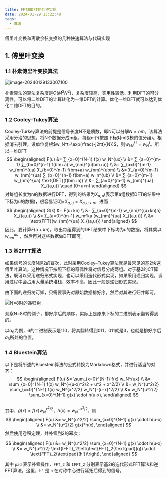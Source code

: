 ```yaml
---
title: FFT和DFT的几种实现
date: 2024-01-29 13:22:48
tags:
  - 算法
---
```


傅里叶变换和离散余弦变换的几种快速算法与代码实现

<!--more-->

## 1. 傅里叶变换

### 1.1 朴素傅里叶变换算法

![image-20240129133007100](https://gitee.com/FouforPast/md_picture/raw/master/typora/image-20240129133007100.png)

朴素算法的算法复杂度是$O(M^2 N^2)$，复杂度较高，实用性较低。利用DFT的可分离性，可以将二维DFT的计算转化为一维DFT的计算。优化一维DFT就可以达到优化二维DFT的目的。

### 1.2 Cooley-Tukey算法

Cooley-Turkey算法的前提是信号长度N不是质数，即N可以分解$N=nm$。该算法采用分治的思想，将N个数据分成m组，每组n个(按照下标对m取模的值分组)。根据消去引理，设单位复根$w_N^t=\exp⁡(\frac{-j2πt}{N})$，则$w_{kN}^{kt}=w_N^t$。所以一维DFT
$$
\begin{aligned}
F(u) &= ∑_{x=0}^{N-1} f(x) w_N^{ux}  \\
     &= ∑_{a=0}^{m-1} ∑_{b=0}^{n-1} f(bm+a) w_{nm}^{u(bm+a)}  \\
     &= ∑_{a=0}^{m-1} w_{nm}^{ua} ∑_{b=0}^{n-1} f(bm+a) w_{nm}^{ubm} \\  
     &= ∑_{a=0}^{m-1} w_{nm}^{ua} ∑_{b=0}^{n-1} f(bm+a) w_n^{ub} \\ 
     &= ∑_{a=0}^{m-1} w_{nm}^{ua} \text{DFT}(f(bm+a))  \\
     &= ∑_{a=0}^{m-1} w_{nm}^{ua} X_{(a,u)} \quad (0≤u<n)
\end{aligned}
$$
对每组长度为n的数据进行DFT，得到的结果为$X_{a,u}$(表示第a组数据DFT的结果中下标为u的数据)，很容易证明=$X_{a,u}=X_{a,u+n}$，进而
$$
\begin{aligned}
G(k) &= F(u+kn)  \\
     &= ∑_{a=0}^{m-1} w_{nm}^{(u+kn)a} X_{(a,u)}  \\
     &= ∑_{a=0}^{m-1} w_m^ka (w_{nm}^{ua} X_{(a,u)})  \\
     &= \text{FFT}(w_{nm}^{ua} X_{(a,u)})
\end{aligned}
$$
因此，要计算$F(u+kn)$，取出每组得到的DFT结果中下标均为u的数据，将其乘以$w_{nm}^{au}$ ，然后再对这些数据做DFT即可。

### 1.3 基2FFT算法

如果信号的长度N是2的幂次，此时采用Cooley–Tukey算法就是最常见的基2快速傅里叶算法，这种情况下按照下标的奇偶性将对信号分成两组。对于基2的CT算法，既可以采用递归形式实现，也可以采用迭代形式实现，如果采用递归实现，调用过程中会占用大量系统堆栈，效率不高，因此一般是递归形式实现。

由下面的递归树可知，只需要事先对原始数据排好序，然后对其进行归并即可。

![N=8时的递归树](https://gitee.com/FouforPast/md_picture/raw/master/typora/image-20240129134316403.png)

观察N=8时的例子，排好序后的顺序，实际上是原来下标的二进制表示翻转得到的。

以$a_6$为例，6的二进制表示是110，将其翻转得到011，011就是3，也就是排好序后$a_6$所处的位置。

### 1.4 Bluestein算法


以下是将所述的Bluestein算法的公式转换为Markdown格式，并进行适当的对齐：
$$
\begin{aligned}
F(u) &= \sum_{x=0}^{N-1} f(x) w_N^{ux} \\
     &= \sum_{x=0}^{N-1} f(x) w_N^{-(u-x)^2/2 + u^2 + x^2/2} \\
     &= w_N^{u^2/2} \sum_{x=0}^{N-1} f(x) w_N^{x^2/2} w_N^{-(u-x)^2/2} \\
     &= w_N^{u^2/2} \sum_{x=0}^{N-1} g(x) \cdot h(u-x),
\end{aligned}
$$


```

```

其中，$g(x) = f(x) w_N^{x^2/2}$，$h(x) = w_N^{-x^2/2}$，则
$$
\begin{aligned}
F(u) &= w_N^{u^2/2} \sum_{x=0}^{N-1} g(x) \cdot h(u-x) \\
     &= w_N^{u^2/2} g(x)*h(x),
\end{aligned}
$$
然后使用卷积定理，并补零到2的幂次：

$$
\begin{aligned}
F(u) &= w_N^{u^2/2} \sum_{x=0}^{N-1} g(x) \cdot h(u-x) \\
     &= w_N^{u^2/2} \text{IFFT}_2\left(\text{FFT}_2(\text{pad}(g)) \cdot \text{FFT}_2(\text{pad}(h'))\right),
\end{aligned}
$$


其中 `pad` 表示补零操作，`FFT_2` 和 `IFFT_2` 分别表示基2的迭代形式FFT算法和逆FFT算法。这里，`h'` 是 `h` 在对称中心进行延拓后得到的信号。
